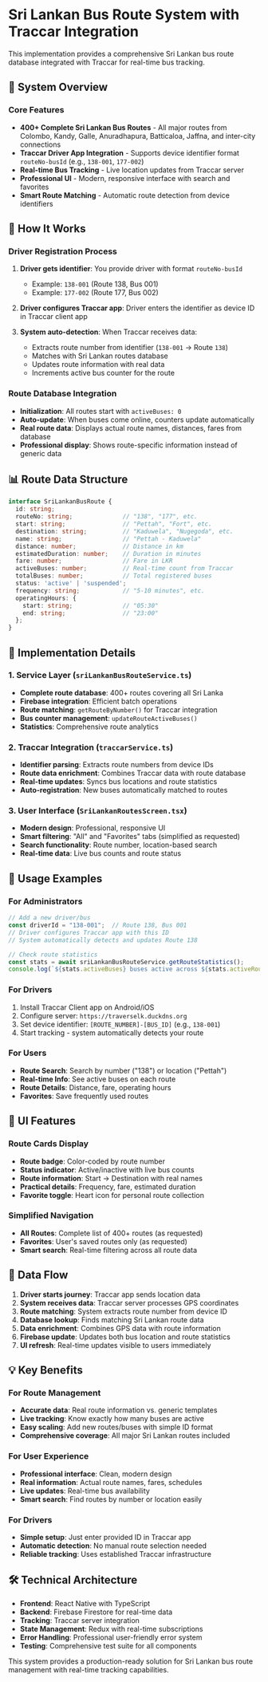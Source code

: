 # Sri Lankan Bus Route System with Traccar Integration

This implementation provides a comprehensive Sri Lankan bus route database integrated with Traccar for real-time bus tracking.

## 🎯 System Overview

### Core Features
- **400+ Complete Sri Lankan Bus Routes** - All major routes from Colombo, Kandy, Galle, Anuradhapura, Batticaloa, Jaffna, and inter-city connections
- **Traccar Driver App Integration** - Supports device identifier format `routeNo-busId` (e.g., `138-001`, `177-002`)
- **Real-time Bus Tracking** - Live location updates from Traccar server
- **Professional UI** - Modern, responsive interface with search and favorites
- **Smart Route Matching** - Automatic route detection from device identifiers

## 🚌 How It Works

### Driver Registration Process
1. **Driver gets identifier**: You provide driver with format `routeNo-busId`
   - Example: `138-001` (Route 138, Bus 001)
   - Example: `177-002` (Route 177, Bus 002)

2. **Driver configures Traccar app**: Driver enters the identifier as device ID in Traccar client app

3. **System auto-detection**: When Traccar receives data:
   - Extracts route number from identifier (`138-001` → Route `138`)
   - Matches with Sri Lankan routes database
   - Updates route information with real data
   - Increments active bus counter for the route

### Route Database Integration
- **Initialization**: All routes start with `activeBuses: 0`
- **Auto-update**: When buses come online, counters update automatically
- **Real route data**: Displays actual route names, distances, fares from database
- **Professional display**: Shows route-specific information instead of generic data

## 📊 Route Data Structure

```typescript
interface SriLankanBusRoute {
  id: string;
  routeNo: string;              // "138", "177", etc.
  start: string;                // "Pettah", "Fort", etc.
  destination: string;          // "Kaduwela", "Nugegoda", etc.
  name: string;                 // "Pettah - Kaduwela"
  distance: number;             // Distance in km
  estimatedDuration: number;    // Duration in minutes
  fare: number;                 // Fare in LKR
  activeBuses: number;          // Real-time count from Traccar
  totalBuses: number;           // Total registered buses
  status: 'active' | 'suspended';
  frequency: string;            // "5-10 minutes", etc.
  operatingHours: {
    start: string;              // "05:30"
    end: string;                // "23:00"
  };
}
```

## 🔧 Implementation Details

### 1. Service Layer (`sriLankanBusRouteService.ts`)
- **Complete route database**: 400+ routes covering all Sri Lanka
- **Firebase integration**: Efficient batch operations
- **Route matching**: `getRouteByNumber()` for Traccar integration
- **Bus counter management**: `updateRouteActiveBuses()`
- **Statistics**: Comprehensive route analytics

### 2. Traccar Integration (`traccarService.ts`)
- **Identifier parsing**: Extracts route numbers from device IDs
- **Route data enrichment**: Combines Traccar data with route database
- **Real-time updates**: Syncs bus locations and route statistics
- **Auto-registration**: New buses automatically matched to routes

### 3. User Interface (`SriLankanRoutesScreen.tsx`)
- **Modern design**: Professional, responsive UI
- **Smart filtering**: "All" and "Favorites" tabs (simplified as requested)
- **Search functionality**: Route number, location-based search
- **Real-time data**: Live bus counts and route status

## 🚀 Usage Examples

### For Administrators
```typescript
// Add a new driver/bus
const driverId = "138-001";  // Route 138, Bus 001
// Driver configures Traccar app with this ID
// System automatically detects and updates Route 138

// Check route statistics
const stats = await sriLankanBusRouteService.getRouteStatistics();
console.log(`${stats.activeBuses} buses active across ${stats.activeRoutes} routes`);
```

### For Drivers
1. Install Traccar Client app on Android/iOS
2. Configure server: `https://traverselk.duckdns.org`
3. Set device identifier: `[ROUTE_NUMBER]-[BUS_ID]` (e.g., `138-001`)
4. Start tracking - system automatically detects your route

### For Users
- **Route Search**: Search by number ("138") or location ("Pettah")
- **Real-time Info**: See active buses on each route
- **Route Details**: Distance, fare, operating hours
- **Favorites**: Save frequently used routes

## 📱 UI Features

### Route Cards Display
- **Route badge**: Color-coded by route number
- **Status indicator**: Active/inactive with live bus counts
- **Route information**: Start → Destination with real names
- **Practical details**: Frequency, fare, estimated duration
- **Favorite toggle**: Heart icon for personal route collection

### Simplified Navigation
- **All Routes**: Complete list of 400+ routes (as requested)
- **Favorites**: User's saved routes only (as requested)
- **Smart search**: Real-time filtering across all route data

## 🔄 Data Flow

1. **Driver starts journey**: Traccar app sends location data
2. **System receives data**: Traccar server processes GPS coordinates
3. **Route matching**: System extracts route number from device ID
4. **Database lookup**: Finds matching Sri Lankan route data
5. **Data enrichment**: Combines GPS data with route information
6. **Firebase update**: Updates both bus location and route statistics
7. **UI refresh**: Real-time updates visible to users immediately

## 💡 Key Benefits

### For Route Management
- **Accurate data**: Real route information vs. generic templates
- **Live tracking**: Know exactly how many buses are active
- **Easy scaling**: Add new routes/buses with simple ID format
- **Comprehensive coverage**: All major Sri Lankan routes included

### For User Experience
- **Professional interface**: Clean, modern design
- **Real information**: Actual route names, fares, schedules
- **Live updates**: Real-time bus availability
- **Smart search**: Find routes by number or location easily

### For Drivers
- **Simple setup**: Just enter provided ID in Traccar app
- **Automatic detection**: No manual route selection needed
- **Reliable tracking**: Uses established Traccar infrastructure

## 🛠 Technical Architecture

- **Frontend**: React Native with TypeScript
- **Backend**: Firebase Firestore for real-time data
- **Tracking**: Traccar server integration
- **State Management**: Redux with real-time subscriptions
- **Error Handling**: Professional user-friendly error system
- **Testing**: Comprehensive test suite for all components

This system provides a production-ready solution for Sri Lankan bus route management with real-time tracking capabilities.
